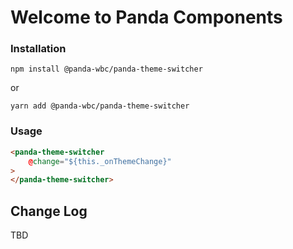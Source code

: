 # Welcome to Panda Components

### Installation
```npm install @panda-wbc/panda-theme-switcher```

or 

```yarn add @panda-wbc/panda-theme-switcher```

### Usage

```html
<panda-theme-switcher
	@change="${this._onThemeChange}"
>
</panda-theme-switcher>
```

## Change Log

TBD